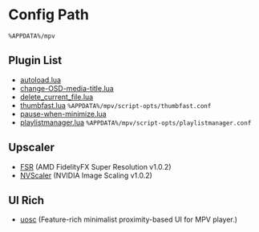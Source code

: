 # Config Path
    %APPDATA%/mpv

## Plugin List

- [autoload.lua](https://github.com/mpv-player/mpv/blob/master/TOOLS/lua/autoload.lua)
- [change-OSD-media-title.lua](https://github.com/nmoorthy524/mpv-Change-OSD-Media-Title)
- [delete_current_file.lua](https://github.com/stax76/mpv-scripts/blob/main/delete_current_file.lua)
- [thumbfast.lua](https://github.com/po5/thumbfast) `%APPDATA%/mpv/script-opts/thumbfast.conf`
- [pause-when-minimize.lua](https://github.com/mpv-player/mpv/blob/master/TOOLS/lua/pause-when-minimize.lua)
- [playlistmanager.lua](https://github.com/jonniek/mpv-playlistmanager) `%APPDATA%/mpv/script-opts/playlistmanager.conf`
<!-- - [osc.lua](https://github.com/mpv-player/mpv/blob/master/player/lua/osc.lua) -->

## Upscaler
- [FSR](https://gist.github.com/agyild/82219c545228d70c5604f865ce0b0ce5) (AMD FidelityFX Super Resolution v1.0.2)
- [NVScaler](https://gist.github.com/agyild/7e8951915b2bf24526a9343d951db214) (NVIDIA Image Scaling v1.0.2)

## UI Rich
- [uosc](https://github.com/tomasklaen/uosc) (Feature-rich minimalist proximity-based UI for MPV player.)
